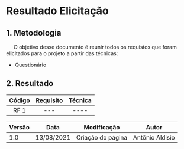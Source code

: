 # Resultado Elicitação

## 1. Metodologia
<p style="text-indent: 20px; align="justify"> 
O objetivo desse documento é reunir todos os requistos que foram elicitados para o projeto a partir das técnicas:
</p>

- Questionário

## 2. Resultado
<center>

|Código| Requisito| Técnica|
|:---:|:---:|:---:|
|RF 1| ---| ----| 

</center>

<center>

| Versão | Data | Modificação | Autor |
|--|--|--|--|
| 1.0 | 13/08/2021 | Criação do página | Antônio Aldisio |

</center>
